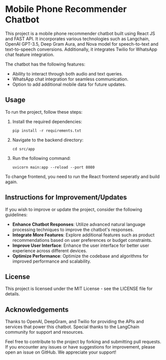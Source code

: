 # Mobile Phone Recommender Chatbot

This project is a mobile phone recommender chatbot built using React JS and FAST API. It incorporates various technologies such as Langchain, OpenAI GPT-3.5, Deep Gram Aura, and Nova model for speech-to-text and text-to-speech conversions. Additionally, it integrates Twilio for WhatsApp chat feature integration.

The chatbot has the following features:
- Ability to interact through both audio and text queries.
- WhatsApp chat integration for seamless communication.
- Option to add additional mobile data for future updates.

## Usage

To run the project, follow these steps:

1. Install the required dependencies:

    ```
    pip install -r requirements.txt
    ```

2. Navigate to the backend directory:

    ```
    cd src/app
    ```
   
2. Run the following command:

    ```
    uvicorn main:app --reload --port 8080
    ```
To change frontend, you need to run the React frontend seperatly and build again.

## Instructions for Improvement/Updates

If you wish to improve or update the project, consider the following guidelines:

- **Enhance Chatbot Responses**: Utilize advanced natural language processing techniques to improve the chatbot's responses.
- **Integrate More Features**: Explore additional features such as product recommendations based on user preferences or budget constraints.
- **Improve User Interface**: Enhance the user interface for better user experience across different devices.
- **Optimize Performance**: Optimize the codebase and algorithms for improved performance and scalability.

## License

This project is licensed under the MIT License - see the LICENSE file for details.

## Acknowledgements

Thanks to OpenAI, DeepGram, and Twilio for providing the APIs and services that power this chatbot.
Special thanks to the LangChain community for support and resources.


Feel free to contribute to the project by forking and submitting pull requests. If you encounter any issues or have suggestions for improvement, please open an issue on GitHub. We appreciate your support!
